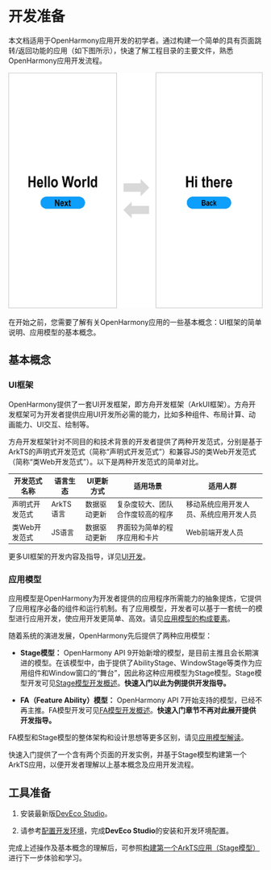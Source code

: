 # 开发准备

本文档适用于OpenHarmony应用开发的初学者。通过构建一个简单的具有页面跳转/返回功能的应用（如下图所示），快速了解工程目录的主要文件，熟悉OpenHarmony应用开发流程。

![zh-cn_image_0000001364254729](figures/zh-cn_image_0000001364254729.png)

在开始之前，您需要了解有关OpenHarmony应用的一些基本概念：UI框架的简单说明、应用模型的基本概念。


## 基本概念


### UI框架

OpenHarmony提供了一套UI开发框架，即方舟开发框架（ArkUI框架）。方舟开发框架可为开发者提供应用UI开发所必需的能力，比如多种组件、布局计算、动画能力、UI交互、绘制等。

方舟开发框架针对不同目的和技术背景的开发者提供了两种开发范式，分别是基于ArkTS的声明式开发范式（简称“声明式开发范式”）和兼容JS的类Web开发范式（简称“类Web开发范式”）。以下是两种开发范式的简单对比。

| **开发范式名称** | **语言生态** | **UI更新方式** | **适用场景**                     | **适用人群**                           |
| ---------------- | ------------ | -------------- | -------------------------------- | -------------------------------------- |
| 声明式开发范式   | ArkTS语言    | 数据驱动更新   | 复杂度较大、团队合作度较高的程序 | 移动系统应用开发人员、系统应用开发人员 |
| 类Web开发范式    | JS语言       | 数据驱动更新   | 界面较为简单的程序应用和卡片     | Web前端开发人员                        |

更多UI框架的开发内容及指导，详见[UI开发](../ui/arkui-overview.md)。

### 应用模型

应用模型是OpenHarmony为开发者提供的应用程序所需能力的抽象提炼，它提供了应用程序必备的组件和运行机制。有了应用模型，开发者可以基于一套统一的模型进行应用开发，使应用开发更简单、高效。请见[应用模型的构成要素](../application-models/application-model-composition.md)。

随着系统的演进发展，OpenHarmony先后提供了两种应用模型：

- **Stage模型：** OpenHarmony API 9开始新增的模型，是目前主推且会长期演进的模型。在该模型中，由于提供了AbilityStage、WindowStage等类作为应用组件和Window窗口的“舞台”，因此称这种应用模型为Stage模型。Stage模型开发可见[Stage模型开发概述](../application-models/stage-model-development-overview.md)。**快速入门以此为例提供开发指导。**

- **FA（Feature Ability）模型：** OpenHarmony API 7开始支持的模型，已经不再主推。FA模型开发可见[FA模型开发概述](../application-models/fa-model-development-overview.md)。**快速入门章节不再对此展开提供开发指导。**

FA模型和Stage模型的整体架构和设计思想等更多区别，请见[应用模型解读](../application-models/application-model-description.md)。

快速入门提供了一个含有两个页面的开发实例，并基于Stage模型构建第一个ArkTS应用，以便开发者理解以上基本概念及应用开发流程。


## 工具准备

1. 安装最新版[DevEco Studio](../../release-notes/OpenHarmony-v4.0-beta2.md#配套关系)。

2. 请参考[配置开发环境](https://developer.harmonyos.com/cn/docs/documentation/doc-guides-V3/environment_config-0000001052902427-V3)，完成**DevEco Studio**的安装和开发环境配置。

完成上述操作及基本概念的理解后，可参照[构建第一个ArkTS应用（Stage模型）](start-with-ets-stage.md)进行下一步体验和学习。
